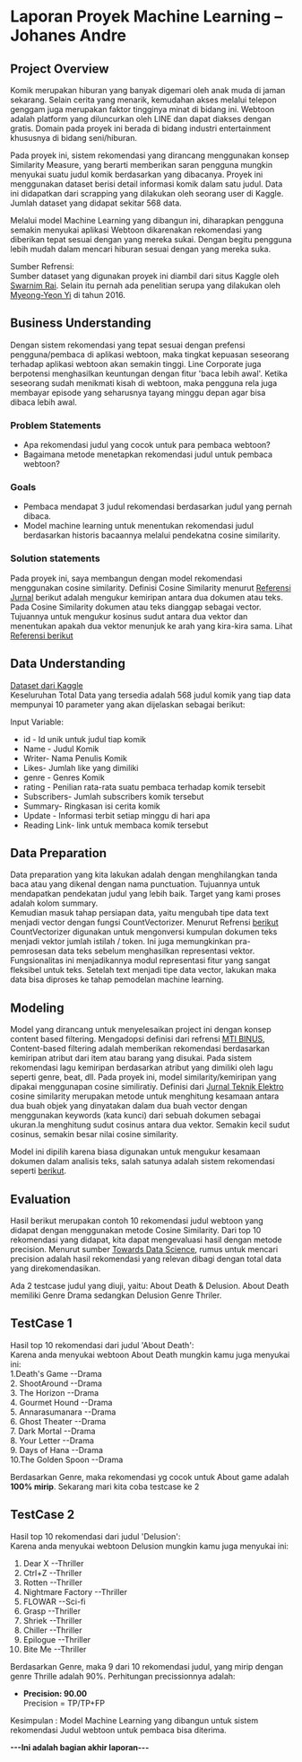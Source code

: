 # Laporan Proyek Machine Learning – Johanes Andre

## Project Overview
Komik merupakan hiburan yang banyak digemari oleh anak muda di jaman sekarang. Selain cerita yang menarik, kemudahan akses melalui telepon genggam juga merupakan faktor tingginya minat di bidang ini. Webtoon adalah platform yang diluncurkan oleh LINE dan dapat diakses dengan gratis. Domain pada proyek ini berada di bidang industri entertainment khususnya di bidang seni/hiburan.

Pada proyek ini, sistem rekomendasi yang dirancang menggunakan konsep Similarity Measure, yang berarti memberikan saran pengguna mungkin menyukai suatu judul komik berdasarkan yang dibacanya. Proyek ini menggunakan dataset berisi detail informasi komik dalam satu judul. Data ini didapatkan dari scrapping yang dilakukan oleh seorang user di Kaggle. Jumlah dataset yang didapat sekitar 568 data.

Melalui model Machine Learning yang dibangun ini, diharapkan pengguna semakin menyukai aplikasi Webtoon dikarenakan rekomendasi yang diberikan tepat sesuai dengan yang mereka sukai. Dengan begitu pengguna lebih mudah dalam mencari hiburan sesuai dengan yang mereka suka.

Sumber Refrensi:\
Sumber dataset yang digunakan proyek ini diambil dari situs Kaggle oleh [Swarnim Rai](https://www.kaggle.com/swarnimrai/webtoon-comics-dataset). Selain itu pernah ada penelitian serupa yang dilakukan oleh [Myeong-Yeon Yi](https://www.researchgate.net/publication/283148540_MBTI-based_Collaborative_Recommendation_System_A_Case_Study_of_Webtoon_Contents) di tahun 2016.


## Business Understanding
Dengan sistem rekomendasi yang tepat sesuai dengan prefensi pengguna/pembaca di aplikasi webtoon, maka tingkat kepuasan seseorang terhadap aplikasi webtoon akan semakin tinggi. Line Corporate juga berpotensi menghasilkan keuntungan dengan fitur 'baca lebih awal'. Ketika seseorang sudah menikmati kisah di webtoon, maka pengguna rela juga membayar episode yang seharusnya tayang minggu depan agar bisa dibaca lebih awal.

### Problem Statements
* Apa rekomendasi judul yang cocok untuk para pembaca webtoon?
* Bagaimana metode menetapkan rekomendasi judul untuk pembaca webtoon?

### Goals
* Pembaca mendapat 3 judul rekomendasi berdasarkan judul yang pernah dibaca.
* Model machine learning untuk menentukan rekomendasi judul berdasarkan historis bacaannya melalui pendekatna cosine similarity.

### Solution statements
Pada proyek ini, saya membangun dengan model rekomendasi menggunakan cosine similarity. Definisi Cosine Similarity menurut [Referensi Jurnal](https://journal.unnes.ac.id/nju/index.php/jte/article/download/10955/6659) berikut adalah mengukur kemiripan antara dua dokumen atau teks. Pada Cosine Similarity dokumen atau teks dianggap sebagai vector. Tujuannya untuk mengukur kosinus sudut antara dua vektor dan menentukan apakah dua vektor menunjuk ke arah yang kira-kira sama. Lihat [Referensi berikut](https://www.sciencedirect.com/topics/computer-science/cosine-similarity)

## Data Understanding
[Dataset dari Kaggle](https://www.kaggle.com/swarnimrai/webtoon-comics-dataset)\
Keseluruhan Total Data yang tersedia adalah 568 judul komik yang tiap data mempunyai 10 parameter yang akan dijelaskan sebagai berikut:

Input Variable:
* id - Id unik untuk judul tiap komik
* Name - Judul Komik
* Writer- Nama Penulis Komik
* Likes- Jumlah like yang dimiliki
* genre - Genres Komik
* rating - Penilian rata-rata suatu pembaca terhadap komik tersebit
* Subscribers- Jumlah subscribers komik tersebut
* Summary- Ringkasan isi cerita komik
* Update - Informasi terbit setiap minggu di hari apa
* Reading Link- link untuk membaca komik tersebut


## Data Preparation
Data preparation yang kita lakukan adalah dengan menghilangkan tanda baca atau yang dikenal dengan nama punctuation. Tujuannya untuk mendapatkan pendekatan judul yang lebih baik. Target yang kami proses adalah kolom summary.\
Kemudian masuk tahap persiapan data, yaitu mengubah tipe data text menjadi vector dengan fungsi CountVectorizer. Menurut Refrensi [berikut](https://ichi.pro/id/countvectorizer-dengan-python-42072304686163) CountVectorizer digunakan untuk mengonversi kumpulan dokumen teks menjadi vektor jumlah istilah / token. Ini juga memungkinkan pra-pemrosesan data teks sebelum menghasilkan representasi vektor. Fungsionalitas ini menjadikannya modul representasi fitur yang sangat fleksibel untuk teks. Setelah text menjadi tipe data vector, lakukan maka data bisa diproses ke tahap pemodelan machine learning.


## Modeling
Model yang dirancang untuk menyelesaikan project ini dengan konsep content based filtering. Mengadopsi definisi dari refrensi [MTI BINUS](https://mti.binus.ac.id/2020/11/17/sistem-rekomendasi-content-based/), Content-based filtering adalah memberikan rekomendasi berdasarkan kemiripan atribut dari item atau barang yang disukai. Pada sistem rekomendasi lagu kemiripan berdasarkan atribut yang dimiliki oleh lagu seperti genre, beat, dll. Pada proyek ini, model similarity/kemiripan yang dipakai menggunapan cosine similiratiy.  Definisi dari [Jurnal Teknik Elektro](https://journal.unnes.ac.id/nju/index.php/jte/article/view/10955) cosine similarity merupakan metode untuk menghitung kesamaan antara dua buah objek yang dinyatakan dalam dua buah vector dengan menggunakan keywords (kata kunci) dari sebuah dokumen sebagai ukuran.Ia menghitung sudut cosinus antara dua vektor. Semakin kecil sudut cosinus, semakin besar nilai cosine similarity.

Model ini dipilih karena biasa digunakan untuk mengukur kesamaan dokumen dalam analisis teks, salah satunya adalah sistem rekomendasi seperti [berikut](https://towardsdatascience.com/using-cosine-similarity-to-build-a-movie-recommendation-system-ae7f20842599#:~:text=Cosine%20similarity%20is%20a%20metric,the%20items%20are%20100%25%20similar.).


## Evaluation
Hasil berikut merupakan contoh 10 rekomendasi judul webtoon yang didapat dengan menggunakan metode Cosine Similarity. Dari top 10 rekomendasi yang didapat, kita dapat mengevaluasi hasil dengan metode precision. Menurut sumber [Towards Data Science](https://towardsdatascience.com/recommendation-systems-models-and-evaluation-84944a84fb8e), rumus untuk mencari precision adalah hasil rekomendasi yang relevan dibagi dengan total data yang direkomendasikan.

Ada 2 testcase judul yang diuji, yaitu: About Death & Delusion. About Death memiliki Genre Drama sedangkan Delusion Genre Thriler.

## TestCase 1
Hasil top 10 rekomendasi dari judul 'About Death':\
Karena anda menyukai webtoon  About Death mungkin kamu juga menyukai ini:\
1.Death's Game	--Drama\
2. ShootAround	--Drama\
3. The Horizon	--Drama\
4. Gourmet Hound	--Drama\
5. Annarasumanara	--Drama\
6. Ghost Theater	--Drama\
7. Dark Mortal	--Drama\
8. Your Letter	--Drama\
9. Days of Hana	--Drama\
10.The Golden Spoon	--Drama

Berdasarkan Genre, maka rekomendasi yg cocok untuk About game adalah **100% mirip**. Sekarang mari kita coba testcase ke 2

## TestCase 2
Hasil top 10 rekomendasi dari judul 'Delusion':\
Karena anda menyukai webtoon Delusion mungkin kamu juga menyukai ini:
1. Dear X	--Thriller
2. Ctrl+Z	--Thriller
3. Rotten	--Thriller
4. Nightmare Factory --Thriller
5. FLOWAR	--Sci-fi
6. Grasp	--Thriller
7. Shriek	--Thriller
8. Chiller	--Thriller
9. Epilogue	--Thriller
10. Bite Me	--Thriller

Berdasarkan Genre, maka 9 dari 10 rekomendasi judul, yang mirip dengan genre Thrille adalah 90%. Perhitungan precissionnya adalah:
* **Precision: 90.00**\
Precision = TP/TP+FP

Kesimpulan : Model Machine Learning yang dibangun untuk sistem rekomendasi Judul webtoon untuk pembaca bisa diterima.

**---Ini adalah bagian akhir laporan---**



